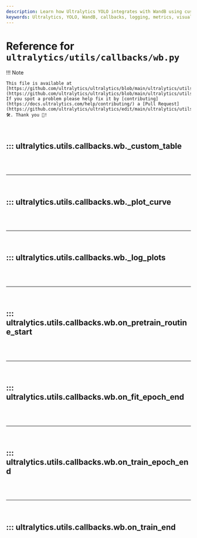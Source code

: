 ```yaml
---
description: Learn how Ultralytics YOLO integrates with WandB using custom callbacks for logging metrics and visualizations.
keywords: Ultralytics, YOLO, WandB, callbacks, logging, metrics, visualizations, AI, machine learning
---
```


# Reference for `ultralytics/utils/callbacks/wb.py`

!!! Note

    This file is available at [https://github.com/ultralytics/ultralytics/blob/main/ultralytics/utils/callbacks/wb.py](https://github.com/ultralytics/ultralytics/blob/main/ultralytics/utils/callbacks/wb.py). If you spot a problem please help fix it by [contributing](https://docs.ultralytics.com/help/contributing/) a [Pull Request](https://github.com/ultralytics/ultralytics/edit/main/ultralytics/utils/callbacks/wb.py) 🛠️. Thank you 🙏!

<br>

## ::: ultralytics.utils.callbacks.wb._custom_table

<br><br><hr><br>

## ::: ultralytics.utils.callbacks.wb._plot_curve

<br><br><hr><br>

## ::: ultralytics.utils.callbacks.wb._log_plots

<br><br><hr><br>

## ::: ultralytics.utils.callbacks.wb.on_pretrain_routine_start

<br><br><hr><br>

## ::: ultralytics.utils.callbacks.wb.on_fit_epoch_end

<br><br><hr><br>

## ::: ultralytics.utils.callbacks.wb.on_train_epoch_end

<br><br><hr><br>

## ::: ultralytics.utils.callbacks.wb.on_train_end

<br><br>
